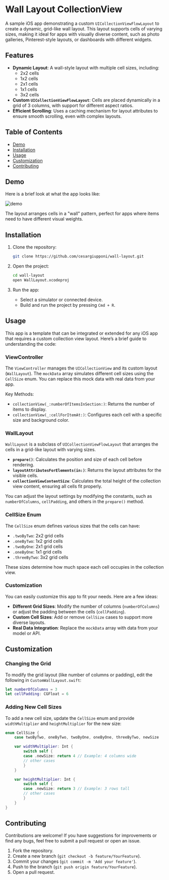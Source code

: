 # Wall Layout CollectionView

A sample iOS app demonstrating a custom `UICollectionViewFlowLayout` to create a dynamic, grid-like wall layout. This layout supports cells of varying sizes, making it ideal for apps with visually diverse content, such as photo galleries, Pinterest-style layouts, or dashboards with different widgets.

## Features

- **Dynamic Layout**: A wall-style layout with multiple cell sizes, including:
  - 2x2 cells
  - 1x2 cells
  - 2x1 cells
  - 1x1 cells
  - 3x2 cells
- **Custom `UICollectionViewFlowLayout`**: Cells are placed dynamically in a grid of 3 columns, with support for different aspect ratios.
- **Efficient Scrolling**: Uses a caching mechanism for layout attributes to ensure smooth scrolling, even with complex layouts.

## Table of Contents

- [Demo](#demo)
- [Installation](#installation)
- [Usage](#usage)
- [Customization](#customization)
- [Contributing](#contributing)

## Demo

Here is a brief look at what the app looks like:

![demo](https://github.com/user-attachments/assets/87b6e15a-2f93-4dda-9a3b-3b9495fa1d5c)

The layout arranges cells in a "wall" pattern, perfect for apps where items need to have different visual weights.

## Installation

1. Clone the repository:

    ```bash
    git clone https://github.com/cesargiupponi/wall-layout.git
    ```

2. Open the project:

    ```bash
    cd wall-layout
    open WallLayout.xcodeproj
    ```

3. Run the app:

    - Select a simulator or connected device.
    - Build and run the project by pressing `Cmd + R`.

## Usage

This app is a template that can be integrated or extended for any iOS app that requires a custom collection view layout. Here’s a brief guide to understanding the code:

### ViewController

The `ViewController` manages the `UICollectionView` and its custom layout (`WallLayout`). The `mockData` array simulates different cell sizes using the `CellSize` enum. You can replace this mock data with real data from your app.

Key Methods:
- `collectionView(_:numberOfItemsInSection:)`: Returns the number of items to display.
- `collectionView(_:cellForItemAt:)`: Configures each cell with a specific size and background color.

### WallLayout

`WallLayout` is a subclass of `UICollectionViewFlowLayout` that arranges the cells in a grid-like layout with varying sizes.

- **`prepare()`**: Calculates the position and size of each cell before rendering.
- **`layoutAttributesForElements(in:)`**: Returns the layout attributes for the visible cells.
- **`collectionViewContentSize`**: Calculates the total height of the collection view content, ensuring all cells fit properly.

You can adjust the layout settings by modifying the constants, such as `numberOfColumns`, `cellPadding`, and others in the `prepare()` method.

### CellSize Enum

The `CellSize` enum defines various sizes that the cells can have:

- `.twoByTwo`: 2x2 grid cells
- `.oneByTwo`: 1x2 grid cells
- `.twoByOne`: 2x1 grid cells
- `.oneByOne`: 1x1 grid cells
- `.threeByTwo`: 3x2 grid cells

These sizes determine how much space each cell occupies in the collection view.

### Customization

You can easily customize this app to fit your needs. Here are a few ideas:
- **Different Grid Sizes**: Modify the number of columns (`numberOfColumns`) or adjust the padding between the cells (`cellPadding`).
- **Custom Cell Sizes**: Add or remove `CellSize` cases to support more diverse layouts.
- **Real Data Integration**: Replace the `mockData` array with data from your model or API.

## Customization

### Changing the Grid

To modify the grid layout (like number of columns or padding), edit the following in `CustomWallLayout.swift`:

```swift
let numberOfColumns = 3
let cellPadding: CGFloat = 6
```

### Adding New Cell Sizes

To add a new cell size, update the `CellSize` enum and provide `widthMultiplier` and `heightMultiplier` for the new size:

```swift
enum CellSize {
    case twoByTwo, oneByTwo, twoByOne, oneByOne, threeByTwo, newSize

    var widthMultiplier: Int {
        switch self {
        case .newSize: return 4 // Example: 4 columns wide
        // other cases
        }
    }

    var heightMultiplier: Int {
        switch self {
        case .newSize: return 3 // Example: 3 rows tall
        // other cases
        }
    }
}
```

## Contributing

Contributions are welcome! If you have suggestions for improvements or find any bugs, feel free to submit a pull request or open an issue.

1. Fork the repository.
2. Create a new branch (`git checkout -b feature/YourFeature`).
3. Commit your changes (`git commit -m 'Add your feature'`).
4. Push to the branch (`git push origin feature/YourFeature`).
5. Open a pull request.

